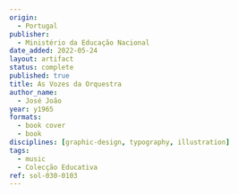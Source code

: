 ```yaml
---
origin:
  - Portugal
publisher:
  - Ministério da Educação Nacional
date_added: 2022-05-24
layout: artifact
status: complete
published: true
title: As Vozes da Orquestra
author_name:
  - José João
year: y1965
formats:
  - book cover
  - book
disciplines: [graphic-design, typography, illustration]
tags:
  - music
  - Colecção Educativa
ref: sol-030-0103
---
```

